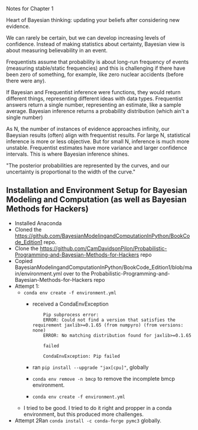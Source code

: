 Notes for Chapter 1

Heart of Bayesian thinking: updating your beliefs after considering new evidence.

We can rarely be certain, but we can develop increasing levels of confidence. Instead of making statistics about certainty, Bayesian view is about measuring believability in an event.

Frequentists assume that probability is about long-run frequency of events (measuring stable/static frequencies) and this is challenging if there have been zero of something, for example, like zero nuclear accidents (before there were any).

If Bayesian and Frequentist inference were functions, they would return different things, representing different ideas with data types. Frequentist answers return a single number, representing an estimate, like a sample average. Bayesian inference returns a probability distribution (which ain't a single number)

As N, the number of instances of evidence approaches infinity, our Baeysian results (often) align with frequentist results. For large N, statistical inference is more or less objective. But for small N, inference is much more unstable. Frequentist estimates have more variance and larger confidence intervals. This is where Bayesian inference shines. 

"The posterior probabilities are represented by the curves, and our uncertainty is proportional to the width of the curve."











## Installation and Environment Setup for Bayesian Modeling and Computation (as well as Bayesian Methods for Hackers)
- Installed Anaconda
- Cloned the https://github.com/BayesianModelingandComputationInPython/BookCode_Edition1 repo.
- Clone the https://github.com/CamDavidsonPilon/Probabilistic-Programming-and-Bayesian-Methods-for-Hackers repo
- Copied BayesianModelingandComputationInPython/BookCode_Edition1/blob/main/environment.yml over to the Probabilistic-Programming-and-Bayesian-Methods-for-Hackers repo
- Attempt 1:
    - `conda env create -f environment.yml`
        - received a CondaEnvException
            ```
                Pip subprocess error:
                ERROR: Could not find a version that satisfies the requirement jaxlib>=0.1.65 (from numpyro) (from versions: none)
                ERROR: No matching distribution found for jaxlib>=0.1.65

                failed

                CondaEnvException: Pip failed
            ```
        
        - ran `pip install --upgrade "jax[cpu]"`, globally

        - `conda env remove -n bmcp` to remove the incomplete bmcp environment.

        - `conda env create -f environment.yml`
    - I tried to be good. I tried to do it right and propper in a conda environment, but this produced more challenges.
- Attempt 2Ran `conda install -c conda-forge pymc3` globally.


